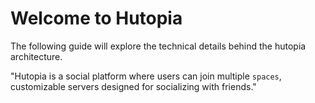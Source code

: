 # Welcome to Hutopia

The following guide will explore the technical
details behind the hutopia architecture.

"Hutopia is a social platform where users can join multiple `spaces`, customizable servers designed for socializing with friends."